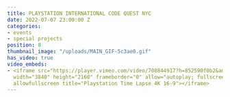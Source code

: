 ```yaml
---
title: PLAYSTATION INTERNATIONAL CODE QUEST NYC
date: 2022-07-07 23:00:00 Z
categories:
- events
- special projects
position: 8
thumbnail_image: "/uploads/MAIN_GIF-5c3ae0.gif"
has_video: true
video_embeds:
- <iframe src="https://player.vimeo.com/video/708844917?h=852590f0b2&amp;badge=0&amp;autopause=0&amp;player_id=0&amp;app_id=58479"
  width="3840" height="2160" frameborder="0" allow="autoplay; fullscreen; picture-in-picture"
  allowfullscreen title="Playstation Time Lapse 4K 16-9"></iframe>
---
```



